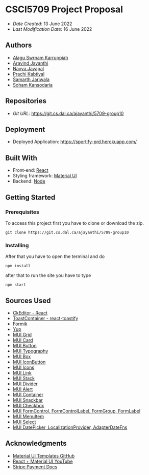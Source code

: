 # CSCI5709 Project Proposal

- _Date Created_: 13 June 2022
- _Last Modification Date_: 16 June 2022

## Authors

- [Alagu Swrnam Karruppiah](mailto:al581093@dal.ca)
- [Aravind Jayanthi](mailto:ar687531@dal.ca)
- [Navya Jayapal](mailto:nv408879@dal.ca)
- [Prachi Kabtiyal](mailto:pr522601@dal.ca)
- [Samarth Jariwala](mailto:sm228153@dal.ca)
- [Soham Kansodaria](mailto:sh788512@dal.ca)

## Repositories

- _Git URL_: https://git.cs.dal.ca/ajayanthi/5709-group10

## Deployment

- Deployed Application: https://sportify-prd.herokuapp.com/

## Built With

- Front-end: [React](https://reactjs.org)
- Styling framework: [Material UI](https://mui.com/)
- Backend: [Node](https://nodejs.org)

## Getting Started

### Prerequisites

To access this project first you have to clone or download the zip.

`git clone https://git.cs.dal.ca/ajayanthi/5709-group10`

### Installing

After that you have to open the terminal and do

```
npm install
```

after that to run the site you have to type

```
npm start
```

## Sources Used

- [CkEditor - React](https://ckeditor.com/docs/ckeditor5/latest/installation/getting-started/frameworks/react.html)
- [ToastContainer - react-toastify](https://fkhadra.github.io/react-toastify/api/toast-container/)
- [Formik](https://formik.org/)
- [Yup](https://www.npmjs.com/package/yup)
- [MUI Grid](https://mui.com/material-ui/react-grid/)
- [MUI Card](https://mui.com/material-ui/react-card/)
- [MUI Button](https://mui.com/material-ui/react-button/)
- [MUI Typography](https://mui.com/material-ui/customization/typography/)
- [MUI Box](https://mui.com/material-ui/react-box/)
- [MUI IconButton](https://mui.com/material-ui/api/icon-button/)
- [MUI Icons](https://mui.com/material-ui/material-icons/)
- [MUI Link](https://mui.com/material-ui/react-link/)
- [MUI Stack](https://mui.com/material-ui/react-stack/)
- [MUI Divider](https://mui.com/material-ui/react-divider/)
- [MUI Alert](https://mui.com/material-ui/react-alert/)
- [MUI Container](https://mui.com/material-ui/api/container/)
- [MUI Snackbar](https://mui.com/material-ui/react-snackbar/)
- [MUI Checkbox](https://mui.com/material-ui/react-checkbox/)
- [MUI FormControl, FormControlLabel, FormGroup, FormLabel](https://mui.com/material-ui/api/form-control/)
- [MUI MenuItem](https://mui.com/material-ui/api/menu-item/)
- [MUI Select](https://mui.com/material-ui/react-select/)
- [MUI DatePicker, LocalizationProvider, AdapterDateFns](https://mui.com/x/react-date-pickers/getting-started/)

## Acknowledgments

- [Material UI Templates GitHub](https://github.com/mui/material-ui/tree/v5.8.3/docs/data/material/getting-started/templates/)
- [React + Material UI YouTube](https://www.youtube.com/playlist?list=PLDxCaNaYIuUlG5ZqoQzFE27CUOoQvOqnQ)
- [Stripe Payment Docs](https://stripe.com/docs/payments/quickstart)
